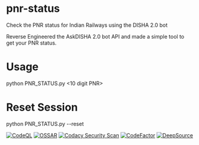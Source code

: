 # pnr-status
Check the PNR status for Indian Railways using the DISHA 2.0 bot

Reverse Engineered the AskDISHA 2.0 bot API and made a simple tool to get your PNR status.


# Usage

python PNR_STATUS.py <10 digit PNR>


# Reset Session
python PNR_STATUS.py --reset


[![CodeQL](https://github.com/chunkboi/pnr-status/actions/workflows/codeql-analysis.yml/badge.svg)](https://github.com/chunkboi/pnr-status/actions/workflows/codeql-analysis.yml)
[![OSSAR](https://github.com/chunkboi/pnr-status/actions/workflows/ossar.yml/badge.svg)](https://github.com/chunkboi/pnr-status/actions/workflows/ossar.yml)
[![Codacy Security Scan](https://github.com/chunkboi/pnr-status/actions/workflows/codacy.yml/badge.svg)](https://github.com/chunkboi/pnr-status/actions/workflows/codacy.yml)
[![CodeFactor](https://www.codefactor.io/repository/github/chunkboi/pnr-status/badge)](https://www.codefactor.io/repository/github/chunkboi/pnr-status)
[![DeepSource](https://deepsource.io/gh/chunkboi/pnr-status.svg/?label=active+issues&show_trend=true&token=8c9BSEqF2nTvN-EmrdZDeAAR)](https://deepsource.io/gh/chunkboi/pnr-status/)

